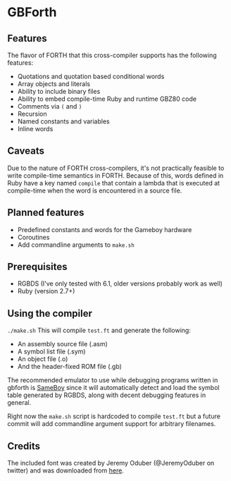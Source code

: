 # GBForth

## Features
The flavor of FORTH that this cross-compiler supports has the following features:
- Quotations and quotation based conditional words
- Array objects and literals
- Ability to include binary files
- Ability to embed compile-time Ruby and runtime GBZ80 code
- Comments via `(` and `)`
- Recursion
- Named constants and variables
- Inline words

## Caveats
Due to the nature of FORTH cross-compilers, it's not practically feasible to write
compile-time semantics in FORTH. Because of this, words defined in Ruby have a 
key named `compile` that contain a lambda that is executed at compile-time when
the word is encountered in a source file.

## Planned features
- Predefined constants and words for the Gameboy hardware
- Coroutines
- Add commandline arguments to `make.sh`

## Prerequisites
- RGBDS (I've only tested with 6.1, older versions probably work as well)
- Ruby (version 2.7+)

## Using the compiler
`./make.sh`
This will compile `test.ft` and generate the following:
- An assembly source file (.asm)
- A symbol list file (.sym)
- An object file (.o)
- And the header-fixed ROM file (.gb)

The recommended emulator to use while debugging programs written in gbforth
is [SameBoy](https://sameboy.github.io/) since it will automatically detect and load
the symbol table generated by RGBDS, along with decent debugging features in general.

Right now the `make.sh` script is hardcoded to compile `test.ft` but
a future commit will add commandline argument support for arbitrary
filenames.

## Credits
The included font was created by Jeremy Oduber (@JeremyOduber on twitter) and was downloaded from [here](https://jeremyoduber.itch.io/fonts-for-gb-studio).
